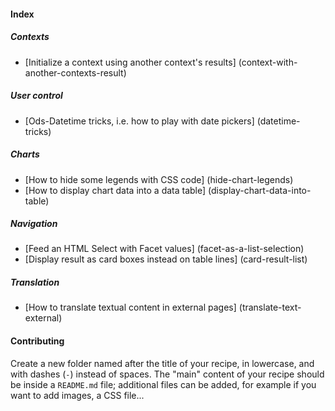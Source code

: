 #### Index

##### Contexts

 - [Initialize a context using another context's results] (context-with-another-contexts-result)

##### User control

 - [Ods-Datetime tricks, i.e. how to play with date pickers] (datetime-tricks)

##### Charts

 - [How to hide some legends with CSS code] (hide-chart-legends)
 - [How to display chart data into a data table] (display-chart-data-into-table)

##### Navigation

 - [Feed an HTML Select with Facet values] (facet-as-a-list-selection)
 - [Display result as card boxes instead on table lines] (card-result-list)

##### Translation

 - [How to translate textual content in external pages] (translate-text-external)

#### Contributing
Create a new folder named after the title of your recipe, in lowercase, and with
dashes (`-`) instead of spaces. The "main" content of your recipe should be inside
a `README.md` file; additional files can be added, for example if you want to add
images, a CSS file...
